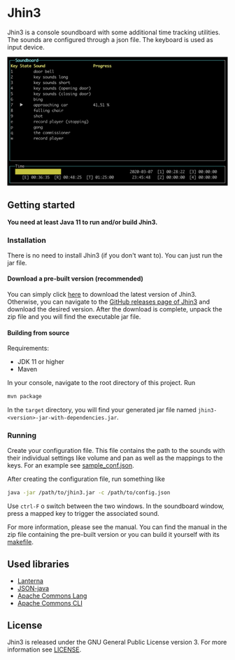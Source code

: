 # Jhin3

Jhin3 is a console soundboard with some additional time tracking utilities. The sounds are configured through a json file. The keyboard is used as input device.

![Jhin3 main screen](preview.png)

## Getting started

**You need at least Java 11 to run and/or build Jhin3.**

### Installation

There is no need to install Jhin3 (if you don't want to). You can just run the jar file.

#### Download a pre-built version (recommended)

You can simply click [here](https://github.com/hannesbraun/jhin3/releases/download/v2020.0.2/jhin3-2020.0.2.zip "Version 2020.0.2") to download the latest version of Jhin3. Otherwise, you can navigate to the [GitHub releases page of Jhin3](https://github.com/hannesbraun/jhin3/releases) and download the desired version.
After the download is complete, unpack the zip file and you will find the executable jar file.

#### Building from source

Requirements:
- JDK 11 or higher
- Maven

In your console, navigate to the root directory of this project.
Run
```sh
mvn package
```
In the ```target``` directory, you will find your generated jar file named `jhin3-<version>-jar-with-dependencies.jar`.

### Running

Create your configuration file. This file contains the path to the sounds with their individual settings like volume and pan as well as the mappings to the keys. For an example see [sample_conf.json](sample_conf.json).

After creating the configuration file, run something like
```sh
java -jar /path/to/jhin3.jar -c /path/to/config.json
```

Use `ctrl-F` o switch between the two windows.
In the soundboard window, press a mapped key to trigger the associated sound.

For more information, please see the manual. You can find the manual in the zip file containing the pre-built version or you can build it yourself with its [makefile](manual/makefile).

## Used libraries

- [Lanterna](https://github.com/mabe02/lanterna)
- [JSON-java](https://github.com/stleary/JSON-java)
- [Apache Commons Lang](https://commons.apache.org/proper/commons-lang/)
- [Apache Commons CLI](https://commons.apache.org/proper/commons-cli/)

## License

Jhin3 is released under the GNU General Public License version 3. For more information see [LICENSE](LICENSE "GPL v3").
